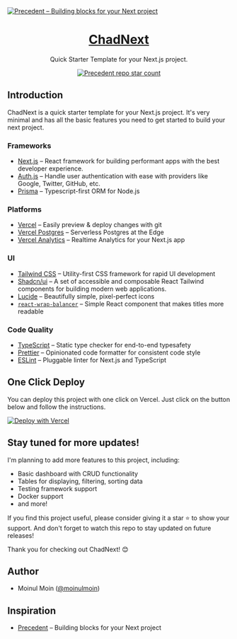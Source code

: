 <a href="https://chadnext.moinulmoin.com">
  <img alt="Precedent – Building blocks for your Next project" src="https://repository-images.githubusercontent.com/644861240/6456392e-a1d1-40b3-876f-62aff274b3ae">
  <h1 align="center">ChadNext</h1>
</a>

<p align="center">
 Quick Starter Template for your Next.js project.
</p>

<p align="center">
  <a href="https://github.com/moinulmoin/chadnext">
    <img src="https://img.shields.io/github/stars/moinulmoin/chadnext?label=moinulmoin/chadnext" alt="Precedent repo star count" />
  </a>
</p>

## Introduction

ChadNext is a quick starter template for your Next.js project. It's very minimal and has all the basic features you need to get started to build your next project.

### Frameworks

- [Next.js](https://nextjs.org/) – React framework for building performant apps with the best developer experience.
- [Auth.js](https://authjs.dev/) – Handle user authentication with ease with providers like Google, Twitter, GitHub, etc.
- [Prisma](https://www.prisma.io/) – Typescript-first ORM for Node.js

### Platforms

- [Vercel](https://vercel.com/) – Easily preview & deploy changes with git
- [Vercel Postgres](https://vercel.com/postgres) – Serverless Postgres at the Edge
- [Vercel Analytics](https://vercel.com/analytics) – Realtime Analytics for your Next.js app

### UI

- [Tailwind CSS](https://tailwindcss.com/) – Utility-first CSS framework for rapid UI development
- [Shadcn/ui](https://ui.shadcn.com/) – A set of accessible and composable React Tailwind components for building modern web applications.
- [Lucide](https://lucide.dev/) – Beautifully simple, pixel-perfect icons
- [`react-wrap-balancer`](https://github.com/shuding/react-wrap-balancer) – Simple React component that makes titles more readable

### Code Quality

- [TypeScript](https://www.typescriptlang.org/) – Static type checker for end-to-end typesafety
- [Prettier](https://prettier.io/) – Opinionated code formatter for consistent code style
- [ESLint](https://eslint.org/) – Pluggable linter for Next.js and TypeScript

## One Click Deploy

You can deploy this project with one click on Vercel. Just click on the button below and follow the instructions.

[![Deploy with Vercel](https://vercel.com/button)](https://vercel.com/new/clone?repository-url=https%3A%2F%2Fgithub.com%2Fmoinulmoin%2Fchadnext&env=POSTGRES_PRISMA_URL,POSTGRES_URL_NON_POOLING,GITHUB_CLIENT_ID,GITHUB_CLIENT_SECRET,NEXTAUTH_SECRET,NEXTAUTH_URL&envDescription=These%20env%20vars%20are%20for%20authentication%20%26%20database%20to%20work&envLink=https%3A%2F%2Fgithub.com%2Fmoinulmoin%2Fchadnext%2Fblob%2Fmain%2F.env.example&project-name=chadnext&repository-name=chadnext)

## Stay tuned for more updates!

I'm planning to add more features to this project, including:

- Basic dashboard with CRUD functionality
- Tables for displaying, filtering, sorting data
- Testing framework support
- Docker support
- and more!

If you find this project useful, please consider giving it a star ⭐️ to show your support. And don't forget to watch this repo to stay updated on future releases!

Thank you for checking out ChadNext! 😊

## Author

- Moinul Moin ([@moinulmoin](https://twitter.com/immoinulmoin))

## Inspiration

- [Precedent](Precedent) – Building blocks for your Next project
